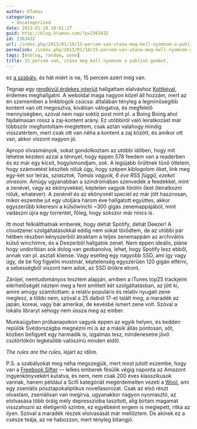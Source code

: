 ```yaml
---
author: KTamas
categories:
  - Uncategorized
date: 2013-01-10 10:01:27
guid: http://blog.ktamas.com/?p=2363432
id: 2363432
url: /index.php/2013/01/10/15-percem-van-utana-meg-kell-nyomnom-a-publish-gombot/
permalink: /index.php/2013/01/10/15-percem-van-utana-meg-kell-nyomnom-a-publish-gombot/
tags: [énblog, random, zene]
title: 15 percem van, utána meg kell nyomnom a publish gombot,
---
```


ez [a szabály](http://www.joshweed.com/2013/01/i-have-15-minutes.html), és hát miért is ne, 15 percem azért még van.

Tegnap egy [rendkívül érdekes interjút](http://kottke.org/13/01/my-design-matters-interview) hallgattam elalváshoz [Kottkéval](http://kottke.org), érdemes meghallgatni. A weboldal maga nagyon közel áll hozzám, mert az én szememben a linkblogok csúcsa: általában tényleg a legminőségibb kontent van ott megosztva, kíválóan válogatva, és megfelelő mennyiségben, szóval nem napi soktíz post mint pl. a Boing Boing ahol fájdalmasan rossz a zaj-kontent arány. Ez utóbbiról való leiratkozást már többször megfontoltam-megtettem, csak aztán valahogy mindig visszatértem, mert csak ott van néha a kontent a zaj között, és amikor ott van, akkor viszont nagyon jó.

Apropó olvasmányok, sokat gondolkoztam az utóbbi időben, hogy mit lehetne kezdeni azzal a ténnyel, hogy éppen 578 feedem van a readerben és ez már egy kicsit, hogyismondjam, _sok_. A legújabb őrültnek tűnő ötletem, hogy számvetést készítek róluk úgy, hogy szépen kiblogolom őket, link meg egy-két sor leírás, _sziasztok, Tamás vagyok, 6 éve RSS függő, ezeket olvasom_. Amúgy ugyanabban a szindrómában szenvedek a feedekkel, mint a zenével, vagy az ekönyvekkel, képtelen vagyok törölni őket (leiratkozni róluk, whatever). A zenénél és az ekönyvnél speciel ez már jött hasznosan, mikor eszembe jut egy utoljára három éve hallgatott együttes, akkor egyszerűbb kikeresni a külsőwinchi ~300 gigás zenemappájából, mint vadászni újra egy torrentet, főleg, hogy sokszor már nincs is.

Itt most felkiálthatnak emberek, hogy dehát Spotify, dehát Deezer! A cloudzenei szolgáltatásokkal eddig nem sokat törődtem, de az utóbbi pár hétben részben kényszerből átraktam a teljes zenemappám az archiválós külső winchimre, és a Deezerből hallgatok zenét. Nem éppen ideális, pláne hogy undorítóan sok dolog van geobanolva, lehet, hogy Spotify lesz ebből, annak van pl. asztali kliense. Vagy esetleg egy nagyobb SSD, ami így vagy úgy, de be fog figyelni mostmár, képtelenség egyszerűen 120 gigán elférni, a sebességből viszont nem adok, az SSD örökre elront.

Zárójel, nemtudományos tesztem alapján, amiben a iTunes top25 trackjeim elérhetőségét néztem meg a fent említett két szolgáltatásban, az jött ki, amire amúgy számítottam: a relatív populáris és relatív nyugati zene meglesz, a többi nem, szóval a 25 dalból 17-et talált meg, a maradék az japán, koreai, vagy bár amerikai, de kevésbé ismert zene volt. Szóval a lokális libraryt sehogy nem ússza meg az ember.

Munkaügyben próbanapokon vagyok éppen az egyik helyen, és kedden repülök Svédországba megnézni mi is az a másik állás pontosan, sőt, közben befigyelt egy harmadik is, izgalmas lesz, mindenesetre jövő csütörtökön legkésőbb valószínű minden eldől.

_The rules are the rules_, lejárt az időm.

P.S. a szabályokat meg néha megszegjük, mert most jutott eszembe, hogy van a [Freebook Sifter](http://www.freebooksifter.com/) &#8212; lelkes emberek fésülik végig naponta az Amazont ingyenkönyvekért kutatva, és nem, nem csak 200 éves klasszikusok vannak, hanem például a Scifi kategóriát megérdemelten vezeti a [Wool](http://www.amazon.com/gp/product/B005FC52L0/ref=as_li_ss_tl?ie=UTF8&tag=listfreebooks-20), ami egy zseniális posztapokaliptikus novellasorozat. Csak az első részt olvastam, zseniálisan van megírva, ugyanakkor nagyon nyomasztó, az elolvasása több óráig mély depresszióba taszított, alig bírtam magamat visszahozni az életigenlő szintre, ez egyébként engem is meglepett, ritka az ilyen. Szóval a maradék részek elolvasását már mellőztem. De akinek ez a csésze teája, az ne habozzon, mert tényleg bitangjó.
